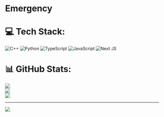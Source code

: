 # Emergency

# 💻 Tech Stack:
![C++](https://img.shields.io/badge/c++-%2300599C.svg?style=for-the-badge&logo=c%2B%2B&logoColor=white) ![Python](https://img.shields.io/badge/python-3670A0?style=for-the-badge&logo=python&logoColor=ffdd54) ![TypeScript](https://img.shields.io/badge/typescript-%23007ACC.svg?style=for-the-badge&logo=typescript&logoColor=white) ![JavaScript](https://img.shields.io/badge/javascript-%23323330.svg?style=for-the-badge&logo=javascript&logoColor=%23F7DF1E) ![Next JS](https://img.shields.io/badge/Next-black?style=for-the-badge&logo=next.js&logoColor=white)
# 📊 GitHub Stats:
![](https://github-readme-stats.vercel.app/api?username=M-E-U-E&theme=dark&hide_border=false&include_all_commits=false&count_private=false)<br/>
![](https://github-readme-streak-stats.herokuapp.com/?user=M-E-U-E&theme=dark&hide_border=false)<br/>
![](https://github-readme-stats.vercel.app/api/top-langs/?username=M-E-U-E&theme=dark&hide_border=false&include_all_commits=false&count_private=false&layout=compact)

---
[![](https://visitcount.itsvg.in/api?id=M-E-U-E&icon=0&color=0)](https://visitcount.itsvg.in)

<!-- Proudly created with GPRM ( https://gprm.itsvg.in ) -->
